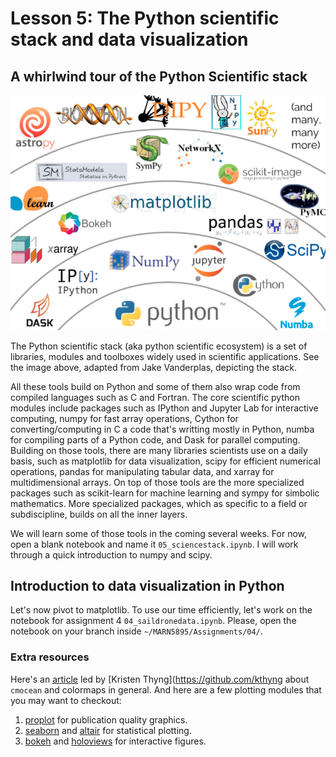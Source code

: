 # Lesson 5: The Python scientific stack and data visualization


## A whirlwind tour of the Python Scientific stack

![](img/SciPythonStack.png)


The Python scientific stack (aka python scientific ecosystem) is a set of libraries, modules and toolboxes widely used 
in scientific applications. See the image above, adapted from Jake Vanderplas, depicting the stack. 

All these tools build on Python and some of them also wrap code from compiled languages such as C and 
Fortran. The core scientific python modules include packages such as IPython and Jupyter Lab for interactive computing, numpy for 
fast array operations, Cython for converting/computing in C a code that's writting mostly in Python, numba for compiling parts of a Python code, and 
Dask for parallel computing. Building on those tools, there are many libraries scientists use on a daily basis, such as matplotlib for data visualization, 
scipy for efficient numerical operations, pandas for manipulating tabular data, and xarray for multidimensional arrays. On top of those tools are the more 
specialized packages such as scikit-learn for machine learning and sympy for simbolic mathematics. More specialized packages, which as specific to a field or subdiscipline, 
builds on all the inner layers.

We will learn some of those tools in the coming several weeks. For now, open a blank notebook and name it `05_sciencestack.ipynb`. I will work through a quick introduction to numpy and scipy.

## Introduction to data visualization in Python
Let's now pivot to matplotlib. To use our time efficiently, let's work on the notebook for assignment 4 `04_saildronedata.ipynb`. Please, open the notebook on your branch inside `~/MARN5895/Assignments/04/`.

### Extra resources

Here's an  [article](https://tos.org/oceanography/assets/docs/29-3_thyng.pdf) led by [Kristen Thyng](https://github.com/kthyng about `cmocean` and colormaps in general. And here are a few plotting modules that you may want to checkout:

1. [proplot](https://proplot.readthedocs.io/en/latest/) for publication quality graphics.
2. [seaborn](https://seaborn.pydata.org) and [altair](https://altair-viz.github.io/getting_started/overview.html) for statistical plotting.
3. [bokeh](https://bokeh.org) and [holoviews](https://holoviews.org) for interactive figures.
